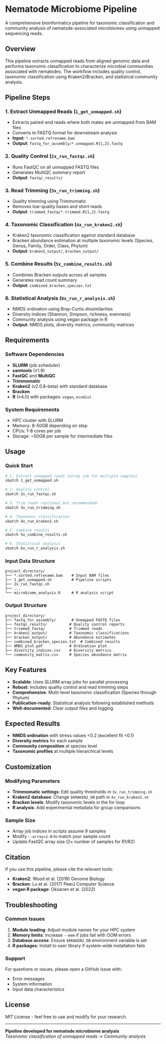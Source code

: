 # Nematode Microbiome Pipeline

A comprehensive bioinformatics pipeline for taxonomic classification and community analysis of nematode-associated microbiomes using unmapped sequencing reads.

## Overview

This pipeline extracts unmapped reads from aligned genomic data and performs taxonomic classification to characterize microbial communities associated with nematodes. The workflow includes quality control, taxonomic classification using Kraken2/Bracken, and statistical community analysis.

## Pipeline Steps

### 1. Extract Unmapped Reads (`1_get_unmapped.sh`)
- Extracts paired-end reads where both mates are unmapped from BAM files
- Converts to FASTQ format for downstream analysis
- **Input**: `*.sorted.refrename.bam`
- **Output**: `fastq_for_assembly/*.unmapped.R{1,2}.fastq`

### 2. Quality Control (`2x_run_fastqc.sh`)
- Runs FastQC on all unmapped FASTQ files
- Generates MultiQC summary report
- **Output**: `fastqc_results/`

### 3. Read Trimming (`3x_run_trimming.sh`)
- Quality trimming using Trimmomatic
- Removes low-quality bases and short reads
- **Output**: `trimmed_fastq/*.trimmed.R{1,2}.fastq`

### 4. Taxonomic Classification (`4x_run_kraken2.sh`)
- Kraken2 taxonomic classification against standard database
- Bracken abundance estimation at multiple taxonomic levels (Species, Genus, Family, Order, Class, Phylum)
- **Output**: `kraken2_output/`, `bracken_output/`

### 5. Combine Results (`5x_combine_results.sh`)
- Combines Bracken outputs across all samples
- Generates read count summary
- **Output**: `combined_bracken_species.txt`

### 6. Statistical Analysis (`6x_run_r_analysis.sh`)
- NMDS ordination using Bray-Curtis dissimilarities
- Diversity indices (Shannon, Simpson, richness, evenness)
- Community analysis using vegan package in R
- **Output**: NMDS plots, diversity metrics, community matrices

## Requirements

### Software Dependencies
- **SLURM** (job scheduler)
- **samtools** (≥1.9)
- **FastQC** and **MultiQC**
- **Trimmomatic**
- **Kraken2** (v2.0.8-beta) with standard database
- **Bracken**
- **R** (≥4.0) with packages: `vegan`, `ecodist`

### System Requirements
- HPC cluster with SLURM
- Memory: 8-50GB depending on step
- CPUs: 1-8 cores per job
- Storage: ~50GB per sample for intermediate files

## Usage

### Quick Start
```bash
# 1. Extract unmapped reads (array job for multiple samples)
sbatch 1_get_unmapped.sh

# 2. Quality control
sbatch 2x_run_fastqc.sh

# 3. Trim reads (optional but recommended)
sbatch 3x_run_trimming.sh

# 4. Taxonomic classification
sbatch 4x_run_kraken2.sh

# 5. Combine results
sbatch 5x_combine_results.sh

# 6. Statistical analysis
sbatch 6x_run_r_analysis.sh
```

### Input Data Structure
```
project_directory/
├── *.sorted.refrename.bam    # Input BAM files
├── 1_get_unmapped.sh         # Pipeline scripts
├── 2x_run_fastqc.sh
├── ...
└── microbiome_analysis.R     # R analysis script
```

### Output Structure
```
project_directory/
├── fastq_for_assembly/       # Unmapped FASTQ files
├── fastqc_results/          # Quality control reports
├── trimmed_fastq/           # Trimmed reads
├── kraken2_output/          # Taxonomic classifications
├── bracken_output/          # Abundance estimates
├── combined_bracken_species.txt  # Combined results
├── NMDS_plot.pdf            # Ordination plot
├── diversity_indices.csv    # Diversity metrics
└── community_matrix.csv     # Species abundance matrix
```

## Key Features

- **Scalable**: Uses SLURM array jobs for parallel processing
- **Robust**: Includes quality control and read trimming steps
- **Comprehensive**: Multi-level taxonomic classification (Species through Phylum)
- **Publication-ready**: Statistical analysis following established methods
- **Well-documented**: Clear output files and logging

## Expected Results

- **NMDS ordination** with stress values <0.2 (excellent fit <0.1)
- **Diversity metrics** for each sample
- **Community composition** at species level
- **Taxonomic profiles** at multiple hierarchical levels

## Customization

### Modifying Parameters
- **Trimmomatic settings**: Edit quality thresholds in `3x_run_trimming.sh`
- **Kraken2 database**: Change `$KRAKEN2_DB` path in `4x_run_kraken2.sh`
- **Bracken levels**: Modify taxonomic levels in the for loop
- **R analysis**: Add experimental metadata for group comparisons

### Sample Size
- Array job indices in scripts assume 9 samples
- Modify `--array=1-N` to match your sample count
- Update FastQC array size (2× number of samples for R1/R2)

## Citation

If you use this pipeline, please cite the relevant tools:
- **Kraken2**: Wood et al. (2019) Genome Biology
- **Bracken**: Lu et al. (2017) PeerJ Computer Science
- **vegan R package**: Oksanen et al. (2022)

## Troubleshooting

### Common Issues
1. **Module loading**: Adjust module names for your HPC system
2. **Memory limits**: Increase `--mem` if jobs fail with OOM errors
3. **Database access**: Ensure `$KRAKEN2_DB` environment variable is set
4. **R packages**: Install to user library if system-wide installation fails

### Support
For questions or issues, please open a GitHub issue with:
- Error messages
- System information
- Input data characteristics

## License

MIT License - feel free to use and modify for your research.

---

**Pipeline developed for nematode microbiome analysis**  
*Taxonomic classification of unmapped reads → Community analysis*
